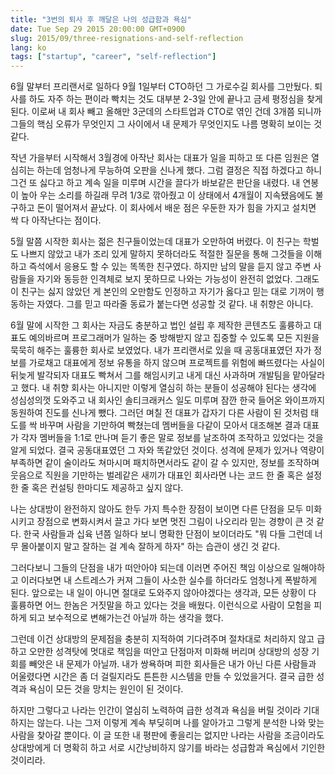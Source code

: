 ```yaml
---
title: "3번의 퇴사 후 깨달은 나의 성급함과 욕심"
date: Tue Sep 29 2015 20:00:00 GMT+0900
slug: 2015/09/three-resignations-and-self-reflection
lang: ko
tags: ["startup", "career", "self-reflection"]
---
```


6월 말부터 프리랜서로 일하다 9월 1일부터 CTO하던 그 가로수길 회사를 그만뒀다. 퇴사를 하도 자주 하는 편이라 빡치는 것도 대부분 2-3일 안에 끝나고 금세 평정심을 찾게 된다. 이로써 내 회사 빼고 올해만 3군데의 스타트업과 CTO로 엮인 건데 3개쯤 되니까 그들의 핵심 오류가 무엇인지 그 사이에서 내 문제가 무엇인지도 나름 명확히 보이는 것 같다.

작년 가을부터 시작해서 3월경에 아작난 회사는 대표가 일을 피하고 또 다른 임원은 열심히는 하는데 엄청나게 무능하여 오판을 신나게 했다. 그럼 결정은 직접 하겠다고 하니 그건 또 싫다고 하고 계속 일을 미루며 시간을 끌다가 바보같은 판단을 내렸다. 내 연봉이 높아 우는 소리를 하길래 무려 1/3로 깎아줬고 이 상태에서 4개월이 지속됐음에도 불구하고 돈이 떨어져서 끝났다. 이 회사에서 배운 점은 우둔한 자가 힘을 가지고 설치면 싹 다 아작난다는 점이다.

5월 말쯤 시작한 회사는 젊은 친구들이었는데 대표가 오만하여 버렸다. 이 친구는 학벌도 나쁘지 않았고 내가 조리 있게 말하지 못하더라도 적절한 질문을 통해 그것들을 이해하고 즉석에서 응용도 할 수 있는 똑똑한 친구였다. 하지만 남의 말을 듣지 않고 주변 사람들을 자기와 동등한 인격체로 보지 못하므로 나와는 가능성이 완전히 없었다. 그래도 이 친구는 싫지 않았던 게 본인의 오만함도 인정하고 자기가 옳다고 믿는 대로 기꺼이 행동하는 자였다. 그를 믿고 따라줄 동료가 붙는다면 성공할 것 같다. 내 취향은 아니다.

6월 말에 시작한 그 회사는 자금도 충분하고 법인 설립 후 제작한 콘텐츠도 훌륭하고 대표도 예의바르며 프로그래머가 일하는 중 방해받지 않고 집중할 수 있도록 모든 지원을 묵묵히 해주는 훌륭한 회사로 보였었다. 내가 프리랜서로 있을 때 공동대표였던 자가 정보를 가로채고 대표에게 정보 유통을 하지 않으며 프로젝트를 위험에 빠뜨렸다는 사실이 뒤늦게 발각되자 대표도 빡쳐서 그를 해임시키고 내게 대신 사과하며 개발팀을 맡아달라고 했다. 내 취향 회사는 아니지만 이렇게 열심히 하는 분들이 성공해야 된다는 생각에 성심성의껏 도와주고 내 회사인 솔티크래커스 일도 미루며 잠깐 한국 들어온 와이프까지 동원하여 진도를 신나게 뺐다. 그러던 며칠 전 대표가 갑자기 다른 사람이 된 것처럼 태도를 싹 바꾸며 사람을 기만하여 빡쳤는데 멤버들을 다같이 모아서 대조해본 결과 대표가 각자 멤버들을 1:1로 만나며 듣기 좋은 말로 정보를 날조하여 조작하고 있었다는 것을 알게 되었다. 결국 공동대표였던 그 자와 똑같았던 것이다. 성격에 문제가 있거나 역량이 부족하면 같이 술이라도 쳐마시며 패치하면서라도 같이 갈 수 있지만, 정보를 조작하며 웃음으로 직원을 기만하는 벌레같은 새끼가 대표인 회사라면 나는 코드 한 줄 혹은 설정 한 줄 혹은 컨설팅 한마디도 제공하고 싶지 않다.

나는 상대방이 완전하지 않아도 한두 가지 특수한 장점이 보이면 다른 단점을 모두 미화시키고 장점으로 변화시켜서 끌고 가다 보면 멋진 그림이 나오리라 믿는 경향이 큰 것 같다. 한국 사람들과 십육 년쯤 일하다 보니 명확한 단점이 보이더라도 "뭐 다들 그런데 너무 몰아붙이지 말고 잘하는 걸 계속 잘하게 하자" 하는 습관이 생긴 것 같다.

그러다보니 그들의 단점을 내가 떠안아야 되는데 이러면 주어진 책임 이상으로 일해야하고 이러다보면 내 스트레스가 커져 그들이 사소한 실수를 하더라도 엄청나게 폭발하게 된다. 앞으로는 내 일이 아니면 절대로 도와주지 않아야겠다는 생각과, 모든 상황이 다 훌륭하면 어느 한놈은 거짓말을 하고 있다는 것을 배웠다. 이런식으로 사람이 모험을 피하게 되고 보수적으로 변해가는건 아닐까 하는 생각을 했다.

그런데 이건 상대방의 문제점을 충분히 지적하여 기다려주며 절차대로 처리하지 않고 급하고 오만한 성격탓에 멋대로 책임을 떠안고 단점마저 미화해 버리며 상대방의 성장 기회를 빼앗은 내 문제가 아닐까. 내가 쌍욕하며 피한 회사들은 내가 아닌 다른 사람들과 어울렸다면 시간은 좀 더 걸릴지라도 튼튼한 시스템을 만들 수 있었을거다. 결국 급한 성격과 욕심이 모든 것을 망치는 원인이 된 것이다.

하지만 그렇다고 나라는 인간이 열심히 노력하여 급한 성격과 욕심을 버릴 것이라 기대하지는 않는다. 나는 그저 이렇게 계속 부딪히며 나를 알아가고 그렇게 분석한 나와 맞는 사람을 찾아갈 뿐이다. 이 글 또한 내 평판에 좋을리는 없지만 나라는 사람을 조금이라도 상대방에게 더 명확히 하고 서로 시간낭비하지 않기를 바라는 성급함과 욕심에서 기인한 것이리라.
